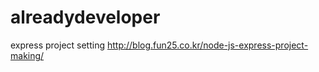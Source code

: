 # alreadydeveloper

express project setting
http://blog.fun25.co.kr/node-js-express-project-making/
